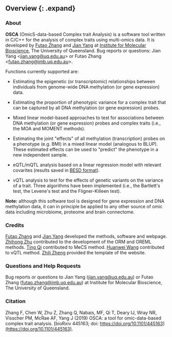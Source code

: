 ## Overview {: .expand}

### About

**OSCA** (OmicS-data-based Complex trait Analysis) is a software tool written in C/C++ for the analysis of complex traits using multi-omics data. It is developed by [Futao Zhang](http://researchers.uq.edu.au/researcher/12709) and [Jian Yang](http://researchers.uq.edu.au/researcher/2713) at [Institute for Molecular Bioscience](https://imb.uq.edu.au/), The University of Queensland. Bug reports or questions: Jian Yang <<jian.yang@uq.edu.au>\> or Futao Zhang <<futao.zhang@imb.uq.edu.au>\>.

Functions currently supported are:

-   Estimating the epigenetic (or transcriptomic) relationships between individuals from genome-wide DNA methylation (or gene expression) data.

-   Estimating the proportion of phenotypic variance for a complex trait that can be captured by all DNA methylation (or gene expression) probes.

-   Mixed linear model-based approaches to test for associations between DNA methylation (or gene expression) probes and complex traits (i.e., the MOA and MOMENT methods).

-   Estimating the joint "effects" of all methylation (transcription) probes on a phenotype (e.g. BMI) in a mixed linear model (analogous to BLUP). These estimated effects can be used to "predict" the phenotype in a new independent sample.

-   eQTL/mQTL analysis based on a linear regression model with relevant covarites (results saved in [BESD format](#BESDformat)).

-   vQTL analysis to test for the effects of genetic variants on the variance of a trait. Three algorithms have been implemented (i.e., the Bartlett's test, the Levene's test and the Fligner-Killeen test).

**Note:** although this software tool is designed for gene expression and DNA methylation data, it can in principle be applied to any other source of omic data including microbiome, proteome and brain connectome.


### Credits 

[Futao Zhang](http://researchers.uq.edu.au/researcher/12709) and [Jian Yang](http://researchers.uq.edu.au/researcher/2713) developed the methods, software and webpage. [Zhihong Zhu](http://researchers.uq.edu.au/researcher/3051) contributed to the development of the ORM and OREML methods. [Ting Qi](http://researchers.uq.edu.au/researcher/15871) contributed to MeCS method. [Huanwei Wang](mailto:huanwei.wang@imb.uq.edu.au) contributed to vQTL method. [Zhili Zheng](mailto:zhili.zheng@imb.uq.edu.au) provided the template of the website.


### Questions and Help Requests 
Bug reports or questions to Jian Yang (<jian.yang@uq.edu.au>)  or Futao Zhang (<futao.zhang@imb.uq.edu.au>) at
Institute for Molecular Bioscience, The University of Queensland.


### Citation 

Zhang F, Chen W, Zhu Z, Zhang Q, Nabais, MF, Qi T, Deary IJ, Wray NR, Visscher PM, McRae AF, Yang J (2019) OSCA: a tool for omic-data-based complex trait analysis. [bioRxiv 445163; doi: https://doi.org/10.1101/445163](https://doi.org/10.1101/445163).

